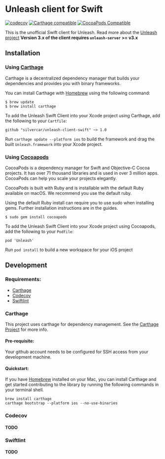 # Unleash client for Swift
[![codecov](https://codecov.io/gh/silvercar/unleash-client-swift/branch/master/graph/badge.svg)](https://codecov.io/gh/silvercar/unleash-client-swift)
[![Carthage compatible](https://img.shields.io/badge/Carthage-compatible-4BC51D.svg?style=flat)](https://github.com/Carthage/Carthage)
[![CocoaPods Compatible](https://img.shields.io/badge/pod-compatible-blue)](https://github.com/CocoaPods/CocoaPods)

This is the unofficial Swift client for Unleash. Read more about the [Unleash project](https://github.com/Unleash/unleash)
**Version 3.x of the client requires `unleash-server` >= v3.x**

## Installation
### Using [Carthage](https://github.com/Carthage/Carthage)
Carthage is a decentralized dependency manager that builds your dependencies and provides you with binary frameworks.

You can install Carthage with [Homebrew](https://brew.sh) using the following command:
```
$ brew update
$ brew install carthage
```

To add the Unleash Swift Client into your Xcode project using Carthage, add the following to your `Cartfile`:
```
github "silvercar/unleash-client-swift" ~> 1.0 
```

Run `carthage update --platform ios` to build the framework and drag the built `Unleash.framework` into your Xcode project.

### Using [Cocoapods](https://cocoapods.org/)
CocoaPods is a dependency manager for Swift and Objective-C Cocoa projects. It has over 71 thousand libraries and is used in over 3 million apps. CocoaPods can help you scale your projects elegantly.

CocoaPods is built with Ruby and is installable with the default Ruby available on macOS. We recommend you use the default ruby.

Using the default Ruby install can require you to use sudo when installing gems. Further installation instructions are in the guides.

```
$ sudo gem install cocoapods
```

To add the Unleash Swift Client into your Xcode project using Cocoapods, add the following to your `Podfile`:
```
pod 'Unleash'
```

Run `pod install` to build a new workspace for your iOS project

## Development
### Requirements:
* [Carthage](https://github.com/Carthage/Carthage)
* [Codecov](https://docs.codecov.io/docs/quick-start)
* [Swiftlint](https://github.com/realm/SwiftLint)

### Carthage
This project uses carthage for dependency management. See the [Carthage Project](https://github.com/Carthage/Carthage) for more info. 

#### Pre-requisite:
Your github account needs to be configured for SSH access from your development machine.

#### Quickstart:
If you have [Homebrew](https://brew.sh) installed on your Mac, you can install Carthage and get started contributing to the library by running the following commands in your terminal shell.
```
brew install carthage
carthage bootstrap --platform ios --no-use-binaries
```

### Codecov
#### TODO

### Swiftlint
#### TODO
